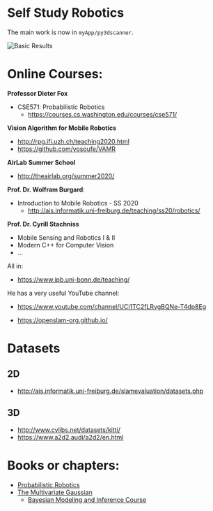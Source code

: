 # Self Study Robotics

The main work is now in `myApp/py3dscanner`.

![Basic Results](myApp/imgs/first_step.gif)

# Online Courses:

**Professor Dieter Fox**
- CSE571: Probabilistic Robotics
  - https://courses.cs.washington.edu/courses/cse571/


**Vision Algorithm for Mobile Robotics**
- http://rpg.ifi.uzh.ch/teaching2020.html
- https://github.com/yosoufe/VAMR


**AirLab Summer School**
- http://theairlab.org/summer2020/


**Prof. Dr. Wolfram Burgard**:
- Introduction to Mobile Robotics - SS 2020
  - http://ais.informatik.uni-freiburg.de/teaching/ss20/robotics/


**Prof. Dr. Cyrill Stachniss**
- Mobile Sensing and Robotics I & II
- Modern C++ for Computer Vision
- ...

All in:
- https://www.ipb.uni-bonn.de/teaching/

He has a very useful YouTube channel:
- https://www.youtube.com/channel/UCi1TC2fLRvgBQNe-T4dp8Eg

- https://openslam-org.github.io/


# Datasets
## 2D
* http://ais.informatik.uni-freiburg.de/slamevaluation/datasets.php

## 3D
* http://www.cvlibs.net/datasets/kitti/
* https://www.a2d2.audi/a2d2/en.html

# Books or chapters:
* [Probabilistic Robotics](https://play.google.com/store/books/details?id=wjM3AgAAQBAJ)
* [The Multivariate Gaussian](https://people.eecs.berkeley.edu/~jordan/courses/260-spring10/other-readings/chapter13.pdf)
  * [Bayesian Modeling and Inference Course](https://people.eecs.berkeley.edu/~jordan/courses/260-spring10/)